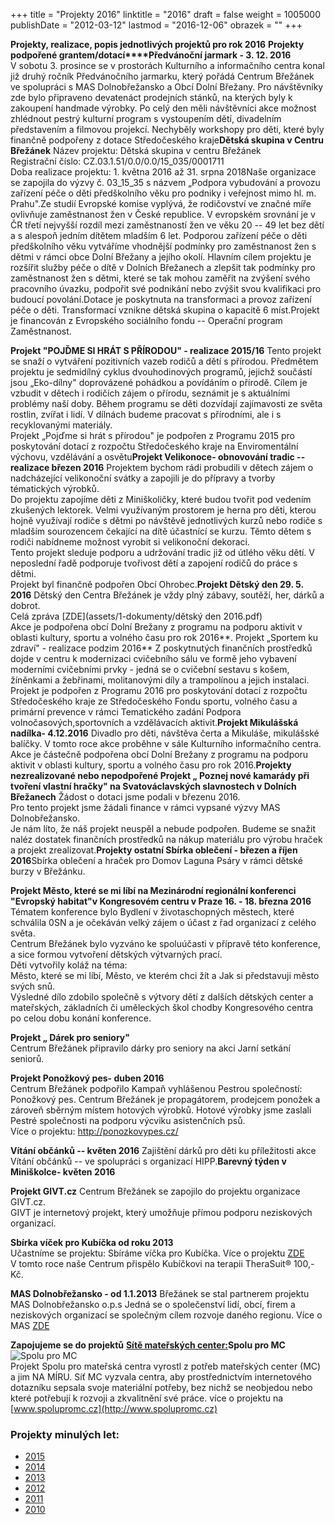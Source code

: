 +++
title = "Projekty 2016"
linktitle = "2016"
draft = false
weight = 1005000
publishDate = "2012-03-12"
lastmod = "2016-12-06"
obrazek = ""
+++

**Projekty, realizace, popis jednotlivých projektů pro rok 2016** **Projekty podpořené grantem/dotací****Předvánoční jarmark - 3. 12. 2016**   
V sobotu 3. prosince se v prostorách Kulturního a informačního centra konal již druhý ročník Předvánočního jarmarku, který pořádá Centrum Břežánek ve spolupráci s MAS Dolnobřežansko a Obcí Dolní Břežany. Pro návštěvníky zde bylo připraveno devatenáct prodejních stánků, na kterých byly k zakoupení handmade výrobky. Po celý den měli návštěvníci akce možnost zhlédnout pestrý kulturní program s vystoupením dětí, divadelním představením a filmovou projekcí. Nechyběly workshopy pro děti, které byly finančně podpořeny z dotace Středočeského kraje**Dětská skupina v Centru Břežánek** Název projektu: Dětská skupina v centru Břežánek  
Registrační číslo: CZ.03.1.51/0.0/0.0/15_035/0001711  
Doba realizace projektu: 1. května 2016 až 31. srpna 2018Naše organizace se zapojila do výzvy č. 03_15_35 s názvem „Podpora vybudování a provozu zařízení péče o děti předškolního věku pro podniky i veřejnost mimo hl. m. Prahu".Ze studií Evropské komise vyplývá, že rodičovství ve značné míře ovlivňuje zaměstnanost žen v České republice. V evropském srovnání je v ČR třetí nejvyšší rozdíl mezi zaměstnaností žen ve věku 20 -- 49 let bez dětí a s alespoň jedním dítětem mladším 6 let. Podporou zařízení péče o děti předškolního věku vytváříme vhodnější podmínky pro zaměstnanost žen s dětmi v rámci obce Dolní Břežany a jejího okolí. Hlavním cílem projektu je rozšířit služby péče o dítě v Dolních Břežanech a zlepšit tak podmínky pro zaměstnanost žen s dětmi, které se tak mohou zaměřit na zvýšení svého pracovního úvazku, podpořit své podnikání nebo zvýšit svou kvalifikaci pro budoucí povolání.Dotace je poskytnuta na transformaci a provoz zařízení péče o děti. Transformací vznikne dětská skupina o kapacitě 6 míst.Projekt je financován z Evropského sociálního fondu -- Operační program Zaměstnanost.

**Projekt "POJĎME SI HRÁT S PŘÍRODOU" - realizace 2015/16** Tento projekt se snaží o vytváření pozitivních vazeb rodičů a dětí s přírodou. Předmětem projektu je sedmidílný cyklus dvouhodinových programů, jejichž součástí jsou „Eko-dílny" doprovázené pohádkou a povídáním o přírodě. Cílem je vzbudit v dětech i rodičích zájem o přírodu, seznámit je s aktuálními problémy naší doby. Během programu se děti dozvídají zajímavosti ze světa rostlin, zvířat i lidí. V dílnách budeme pracovat s přírodními, ale i s recyklovanými materiály.  
Projekt „Pojďme si hrát s přírodou" je podpořen z Programu 2015 pro poskytování dotací z rozpočtu Středočeského kraje na Enviromentální výchovu, vzdělávání a osvětu**Projekt Velikonoce- obnovování tradic -- realizace březen 2016** Projektem bychom rádi probudili v dětech zájem o nadcházející velikonoční svátky a zapojili je do přípravy a tvorby tématických výrobků.  
Do projektu zapojíme děti z Miniškoličky, které budou tvořit pod vedením zkušených lektorek. Velmi využívaným prostorem je herna pro děti, kterou hojně využívají rodiče s dětmi po návštěvě jednotlivých kurzů nebo rodiče s mladším sourozencem čekající na dítě účastnící se kurzu. Těmto dětem s rodiči nabídneme možnost vyrobit si velikonoční dekoraci.  
Tento projekt sleduje podporu a udržování tradic již od útlého věku dětí. V neposlední řadě podporuje tvořivost dětí a zapojení rodičů do práce s dětmi.  
Projekt byl finančně podpořen Obcí Ohrobec.**Projekt Dětský den 29. 5. 2016** Dětský den Centra Břežánek je vždy plný zábavy, soutěží, her, dárků a dobrot.  
Celá zpráva [ZDE](assets/1-dokumenty/dětský den 2016.pdf)  
Akce je podpořena obcí Dolní Brežany z programu na podporu aktivit v oblasti kultury, sportu a volného času pro rok 2016**.
Projekt „Sportem ku zdraví" - realizace podzim 2016** Z poskytnutých finančních prostředků dojde v centru k modernizaci cvičebního sálu ve formě jeho vybavení moderními cvičebními prvky - jedná se o cvičební sestavu s košem, žíněnkami a žebřinami, molitanovými díly a trampolínou a jejich instalaci.  
Projekt je podpořen z Programu 2016 pro poskytování dotací z rozpočtu Středočeského kraje ze Středočeského Fondu sportu, volného času a primární prevence v rámci Tematického zadání Podpora volnočasových,sportovních a vzdělávacích aktivit.**Projekt Mikulášská nadílka- 4.12.2016** Divadlo pro děti, návštěva čerta a Mikuláše, mikulášské balíčky. V tomto roce akce proběhne v sále Kulturního informačního centra.  
Akce je částečně podpořena obcí Dolní Brežany z programu na podporu aktivit v oblasti kultury, sportu a volného času pro rok 2016.**Projekty nezrealizované nebo nepodpořené
Projekt „ Poznej nové kamarády při tvoření vlastní hračky" na Svatováclavských slavnostech v Dolních Břežanech** Žádost o dotaci jsme podali v březenu 2016.  
Pro tento projekt jsme žádali finance v rámci vypsané výzvy MAS Dolnobřežansko.  
Je nám líto, že náš projekt neuspěl a nebude podpořen. Budeme se snažit naléz dostatek finančních prostředků na nákup materiálu pro výrobu hraček a projekt zrealizovat.**Projekty ostatní
Sbírka oblečení - březen a říjen 2016**Sbírka oblečení a hraček pro Domov Laguna Psáry v rámci dětské burzy v Břežánku.

**Projekt Město, které se mi líbí na Mezinárodní regionální konferenci "Evropský habitat"v Kongresovém centru v Praze 16. - 18. března 2016**   
Tématem konference bylo Bydlení v životaschopných městech, které schválila 0SN a je očekáván velký zájem o účast z řad organizací z celého světa.  
Centrum Břežánek bylo vyzváno ke spoluúčasti v přípravě této konference, a sice formou vytvoření dětských výtvarných prací.  
Děti vytvořily koláž na téma:  
Město, které se mi líbí, Město, ve kterém chci žít a Jak si představuji město svých snů.  
Výsledné dílo zdobilo společně s výtvory dětí z dalších dětských center a mateřských, základních či uměleckých škol chodby Kongresového centra po celou dobu konání konference.

**Projekt „ Dárek pro seniory"**   
Centrum Břežánek připravilo dárky pro seniory na akci Jarní setkání seniorů.  

**Projekt Ponožkový pes- duben 2016**   
Centrum Břežánek podpořilo Kampaň vyhlášenou Pestrou společností: Ponožkový pes. Centrum Břežánek je propagátorem, prodejcem ponožek a zároveň sběrným místem hotových výrobků. Hotové výrobky jsme zaslali Pestré společnosti na podporu výcviku asistenčních psů.  
Více o projektu: http://ponozkovypes.cz/

**Vítání občánků -- květen 2016** Zajištění dárků pro děti ku příležitosti akce Vítání občánků -- ve spolupráci s organizací HIPP.****Barevný týden v Miniškolce- květen 2016****

**Projekt GIVT.cz** Centrum Břežánek se zapojilo do projektu organizace GIVT.cz.  
GIVT je internetový projekt, který umožňuje přímou podporu neziskových organizací.  

**Sbírka víček pro Kubíčka od roku 2013**   
Učastníme se projektu: Sbíráme víčka pro Kubíčka. Více o projektu [ZDE](http://jakubnavara.webnode.cz/)   
V tomto roce naše Centrum přispělo Kubíčkovi na terapii TheraSuit® 100,- Kč.

**MAS Dolnobřežansko - od 1.1.2013** Břežánek se stal partnerem projektu MAS Dolnobřežansko o.p.s Jedná se o společenství lidí, obcí, firem a neziskových organizací se společným cílem rozvoje daného regionu. Více o MAS [ZDE](http://www.mas-dolnobrezansko.cz/)  

**Zapojujeme se do projektů** [**Sítě mateřských center:**](http://www.materskacentra.cz/)**Spolu pro MC**  
![Spolu pro MC](assets/2-obrazky/loga/banner_small.jpg "Spolu pro MC")  
Projekt Spolu pro mateřská centra vyrostl z potřeb mateřských center (MC) a jim NA MÍRU. Síť MC vyzvala centra, aby prostřednictvím internetového dotazníku sepsala svoje materiální potřeby, bez nichž se neobjedou nebo které potřebují k rozvoji a zkvalitnění své práce. více o projektu na [www.spolupromc.cz](http://www.spolupromc.cz)

### Projekty minulých let:

* [2015](/o-nas/projekty-2015/)
* [2014](/o-nas/projekty-2014/)
* [2013](/o-nas/projekty-2013/)
* [2012](/o-nas/projekty-2012/)
* [2011](/o-nas/projekty-2011/)
* [2010](/o-nas/projekty-2010/)

